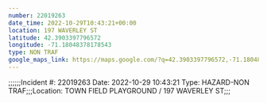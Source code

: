 ```yaml
---
number: 22019263
date_time: 2022-10-29T10:43:21+00:00
location: 197 WAVERLEY ST
latitude: 42.3903397796572
longitude: -71.18048378178543
type: NON TRAF
google_maps_link: https://maps.google.com/?q=42.3903397796572,-71.18048378178543
---
```


;;;;;;Incident #: 22019263  Date: 2022-10-29 10:43:21   Type: HAZARD-NON TRAF;;;Location: TOWN FIELD PLAYGROUND / 197 WAVERLEY ST;;;
